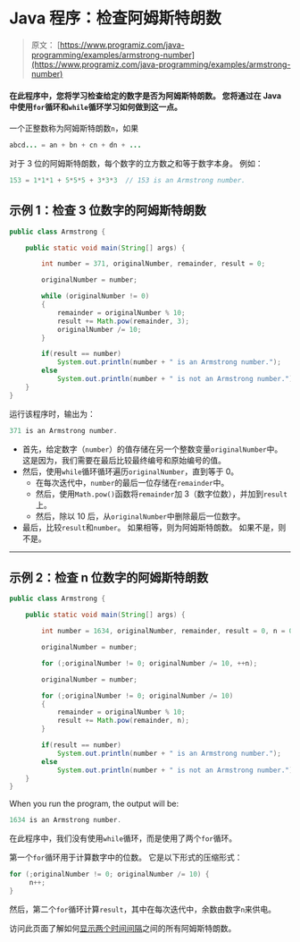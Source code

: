 # Java 程序：检查阿姆斯特朗数

> 原文： [https://www.programiz.com/java-programming/examples/armstrong-number](https://www.programiz.com/java-programming/examples/armstrong-number)

#### 在此程序中，您将学习检查给定的数字是否为阿姆斯特朗数。 您将通过在 Java 中使用`for`循环和`while`循环学习如何做到这一点。

一个正整数称为阿姆斯特朗数`n`，如果

```java
abcd... = an + bn + cn + dn + ...
```

对于 3 位的阿姆斯特朗数，每个数字的立方数之和等于数字本身。 例如：

```java
153 = 1*1*1 + 5*5*5 + 3*3*3  // 153 is an Armstrong number.

```

## 示例 1：检查 3 位数字的阿姆斯特朗数

```java
public class Armstrong {

    public static void main(String[] args) {

        int number = 371, originalNumber, remainder, result = 0;

        originalNumber = number;

        while (originalNumber != 0)
        {
            remainder = originalNumber % 10;
            result += Math.pow(remainder, 3);
            originalNumber /= 10;
        }

        if(result == number)
            System.out.println(number + " is an Armstrong number.");
        else
            System.out.println(number + " is not an Armstrong number.");
    }
}
```

运行该程序时，输出为：

```java
371 is an Armstrong number.
```

*   首先，给定数字（`number`）的值存储在另一个整数变量`originalNumber`中。 这是因为，我们需要在最后比较最终编号和原始编号的值。
*   然后，使用`while`循环循环遍历`originalNumber`，直到等于 0。
    *   在每次迭代中，`number`的最后一位存储在`remainder`中。
    *   然后，使用`Math.pow()`函数将`remainder`加 3（数字位数），并加到`result`上。
    *   然后，除以 10 后，从`originalNumber`中删除最后一位数字。
*   最后，比较`result`和`number`。 如果相等，则为阿姆斯特朗数。 如果不是，则不是。

* * *

## 示例 2：检查 n 位数字的阿姆斯特朗数 

```java
public class Armstrong {

    public static void main(String[] args) {

        int number = 1634, originalNumber, remainder, result = 0, n = 0;

        originalNumber = number;

        for (;originalNumber != 0; originalNumber /= 10, ++n);

        originalNumber = number;

        for (;originalNumber != 0; originalNumber /= 10)
        {
            remainder = originalNumber % 10;
            result += Math.pow(remainder, n);
        }

        if(result == number)
            System.out.println(number + " is an Armstrong number.");
        else
            System.out.println(number + " is not an Armstrong number.");
    }
}
```

When you run the program, the output will be:

```java
1634 is an Armstrong number.
```

在此程序中，我们没有使用`while`循环，而是使用了两个`for`循环。

第一个`for`循环用于计算数字中的位数。 它是以下形式的压缩形式：

```java
for (;originalNumber != 0; originalNumber /= 10) {
     n++;
}
```

然后，第二个`for`循环计算`result`，其中在每次迭代中，余数由数字`n`来供电。

访问此页面了解如何[显示两个时间间隔](/java-programming/examples/armstrong-number-interval "Display all armstrong numbers between two intervals")之间的所有阿姆斯特朗数。